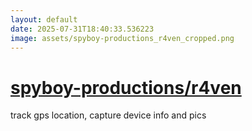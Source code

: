 ```yaml
---
layout: default
date: 2025-07-31T18:40:33.536223
image: assets/spyboy-productions_r4ven_cropped.png
---
```


# [spyboy-productions/r4ven](https://github.com/spyboy-productions/r4ven)

track gps location, capture device info and pics
